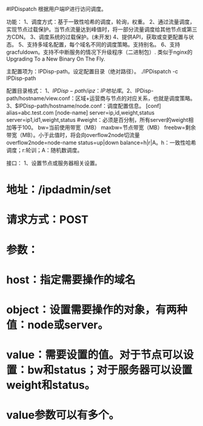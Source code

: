 #IPDispatch
根据用户端IP进行访问调度。

功能：
1、调度方式：基于一致性哈希的调度，轮询，权重。
2、通过流量调度，实现节点过载保护。当节点流量达到峰值时，将一部分流量调度给其他节点或第三方CDN。
3、调度系统的过载保护。(未开发)
4、提供API，获取或变更配置与状态。
5、支持多域名配置，每个域名不同的调度策略。支持别名。
6、支持gracfuldown。支持不中断服务的情况下升级程序（二进制包）.
   类似于nginx的Upgrading To a New Binary On The Fly.

主配置项为：IPDisp-path。设定配置目录（绝对路径）。
./IPDispatch -c IPDisp-path

配置目录格式：
1、$IPDisp-path/ipz：IP地址库。
2、$IPDisp-path/hostname/view.conf：区域+运营商与节点的对应关系，也就是调度策略。
3、$IPDisp-path/hostname/node.conf：调度配置信息。
[conf]
alias=abc.test.com
[node-name]
server=ip,id,weight,status
server=ip1,id1,weight,status
#weight：必须是百分制，所有server的weight相加等于100。
bw=当前使用带宽（MB）
maxbw=节点带宽（MB）
freebw=剩余带宽（MB）。小于此值时，将会向overflow2node切流量
overflow2node=node-name
status=up|down
balance=h|r|A。h：一致性哈希调度；r:轮训；A：随机数调度。

接口：
1、设置节点或服务器相关设置。
# 地址：/ipdadmin/set
# 请求方式：POST
# 参数：
#    host：指定需要操作的域名
#    object：设置需要操作的对象，有两种值：node或server。
#    value：需要设置的值。对于节点可以设置：bw和status；对于服务器可以设置weight和status。
#           value参数可以有多个。
